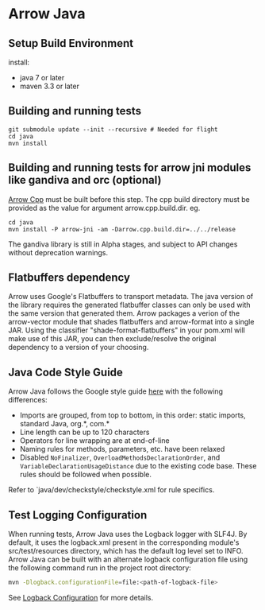 <!---
  Licensed to the Apache Software Foundation (ASF) under one
  or more contributor license agreements.  See the NOTICE file
  distributed with this work for additional information
  regarding copyright ownership.  The ASF licenses this file
  to you under the Apache License, Version 2.0 (the
  "License"); you may not use this file except in compliance
  with the License.  You may obtain a copy of the License at

    http://www.apache.org/licenses/LICENSE-2.0

  Unless required by applicable law or agreed to in writing,
  software distributed under the License is distributed on an
  "AS IS" BASIS, WITHOUT WARRANTIES OR CONDITIONS OF ANY
  KIND, either express or implied.  See the License for the
  specific language governing permissions and limitations
  under the License.
-->

# Arrow Java

## Setup Build Environment

install:
 - java 7 or later
 - maven 3.3 or later

## Building and running tests

```
git submodule update --init --recursive # Needed for flight
cd java
mvn install
```
## Building and running tests for arrow jni modules like gandiva and orc (optional)

[Arrow Cpp][2] must be built before this step. The cpp build directory must
be provided as the value for argument arrow.cpp.build.dir. eg.

```
cd java
mvn install -P arrow-jni -am -Darrow.cpp.build.dir=../../release
```

The gandiva library is still in Alpha stages, and subject to API changes without
deprecation warnings.

## Flatbuffers dependency

Arrow uses Google's Flatbuffers to transport metadata.  The java version of the library
requires the generated flatbuffer classes can only be used with the same version that
generated them.  Arrow packages a verion of the arrow-vector module that shades flatbuffers
and arrow-format into a single JAR.  Using the classifier "shade-format-flatbuffers" in your
pom.xml will make use of this JAR, you can then exclude/resolve the original dependency to
a version of your choosing.

## Java Code Style Guide

Arrow Java follows the Google style guide [here][3] with the following
differences:

* Imports are grouped, from top to bottom, in this order: static imports,
standard Java, org.\*, com.\*
* Line length can be up to 120 characters
* Operators for line wrapping are at end-of-line
* Naming rules for methods, parameters, etc. have been relaxed
* Disabled `NoFinalizer`, `OverloadMethodsDeclarationOrder`, and
`VariableDeclarationUsageDistance` due to the existing code base. These rules
should be followed when possible.

Refer to `java/dev/checkstyle/checkstyle.xml for rule specifics.

## Test Logging Configuration

When running tests, Arrow Java uses the Logback logger with SLF4J. By default,
it uses the logback.xml present in the corresponding module's src/test/resources
directory, which has the default log level set to INFO.
Arrow Java can be built with an alternate logback configuration file using the
following command run in the project root directory:

```bash
mvn -Dlogback.configurationFile=file:<path-of-logback-file>
```

See [Logback Configuration][1] for more details.

[1]: https://logback.qos.ch/manual/configuration.html
[2]: https://github.com/apache/arrow/blob/master/cpp/README.md
[3]: http://google.github.io/styleguide/javaguide.html
